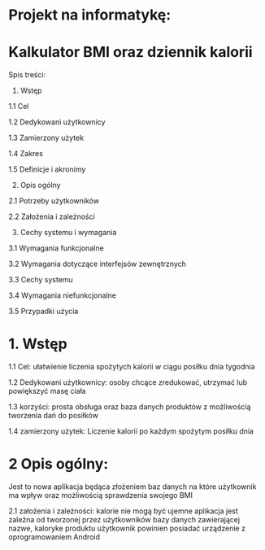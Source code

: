 # Projekt na informatykę:
# Kalkulator BMI oraz dziennik kalorii

Spis treści:
1. Wstęp

1.1 Cel

1.2 Dedykowani użytkownicy

1.3 Zamierzony użytek

1.4 Zakres

1.5 Definicje i akronimy

2. Opis ogólny

2.1 Potrzeby użytkowników

2.2 Założenia i zależności

3. Cechy systemu i wymagania

3.1 Wymagania funkcjonalne

3.2 Wymagania dotyczące interfejsów zewnętrznych

3.3 Cechy systemu

3.4 Wymagania niefunkcjonalne

3.5 Przypadki użycia

# 1. Wstęp 
1.1 Cel: ułatwienie liczenia spożytych kalorii w ciągu posiłku dnia tygodnia

1.2 Dedykowani użytkownicy: osoby chcące zredukować, utrzymać lub powiększyć masę ciała 

1.3 korzyści: prosta obsługa oraz baza danych produktów z możliwością tworzenia dań do posiłków

1.4 zamierzony użytek: Liczenie kalorii po każdym spożytym posiłku dnia 

# 2 Opis ogólny:
Jest to nowa aplikacja będąca złożeniem baz danych na które użytkownik ma wpływ oraz możliwością sprawdzenia swojego BMI

2.1 założenia i zależności: kalorie nie mogą być ujemne 
aplikacja jest zależna od tworzonej przez użytkowników bazy danych zawierającej nazwe, kaloryke produktu 
użytkownik powinien posiadać urządzenie z oprogramowaniem Android
